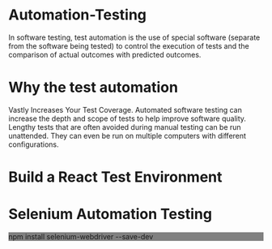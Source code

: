 # Automation-Testing
In software testing, test automation is the use of special software (separate from the software being tested) to control the execution of tests and the comparison of actual outcomes with predicted outcomes.

# Why the test automation
Vastly Increases Your Test Coverage. Automated software testing can increase the depth and scope of tests to help improve software quality. Lengthy tests that are often avoided during manual testing can be run unattended. They can even be run on multiple computers with different configurations.

# Build a React Test Environment

# Selenium Automation Testing

<p style='background: gray'>npm install selenium-webdriver --save-dev</p>


